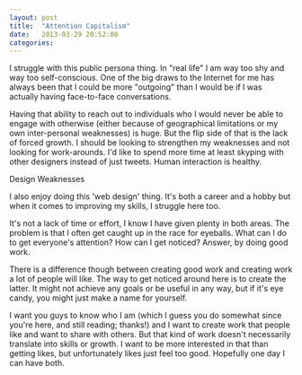 ```yaml
---
layout: post
title:  "Attention Capitalism"
date:   2013-03-29 20:52:00
categories:
---
```


I struggle with this public persona thing. In "real life" I am way too shy and way too self-conscious. One of the big draws to the Internet for me has always been that I could be more "outgoing" than I would be if I was actually having face-to-face conversations.

Having that ability to reach out to individuals who I would never be able to engage with otherwise (either because of geographical limitations or my own inter-personal weaknesses) is huge. But the flip side of that is the lack of forced growth. I should be looking to strengthen my weaknesses and not looking for work-arounds. I'd like to spend more time at least skyping with other designers instead of just tweets. Human interaction is healthy.

Design Weaknesses

I also enjoy doing this 'web design' thing. It's both a career and a hobby but when it comes to improving my skills, I struggle here too.

It's not a lack of time or effort, I know I have given plenty in both areas. The problem is that I often get caught up in the race for eyeballs. What can I do to get everyone's attention? How can I get noticed? Answer, by doing good work.

There is a difference though between creating good work and creating work a lot of people will like. The way to get noticed around here is to create the latter. It might not achieve any goals or be useful in any way, but if it's eye candy, you might just make a name for yourself.

I want you guys to know who I am (which I guess you do somewhat since you're here, and still reading; thanks!) and I want to create work that people like and want to share with others. But that kind of work doesn't necessarily translate into skills or growth. I want to be more interested in that than getting likes, but unfortunately likes just feel too good. Hopefully one day I can have both.